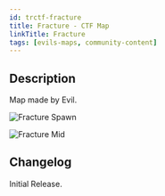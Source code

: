 ```yaml
---
id: trctf-fracture
title: Fracture - CTF Map
linkTitle: Fracture
tags: [evils-maps, community-content]
---
```

## Description 
Map made by Evil.

![Fracture Spawn](/img/maps/fracture-spawn.png)

![Fracture Mid](/img/maps/fracture-mid.png)

## Changelog
Initial Release.
